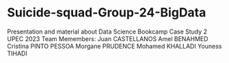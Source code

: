 # Suicide-squad-Group-24-BigData
Presentation and material about Data Science Bookcamp Case Study 2 UPEC 2023
Team Memembers:
Juan CASTELLANOS
Amel BENAHMED
Cristina PINTO PESSOA
Morgane PRUDENCE
Mohamed KHALLADI
Youness TIHADI
